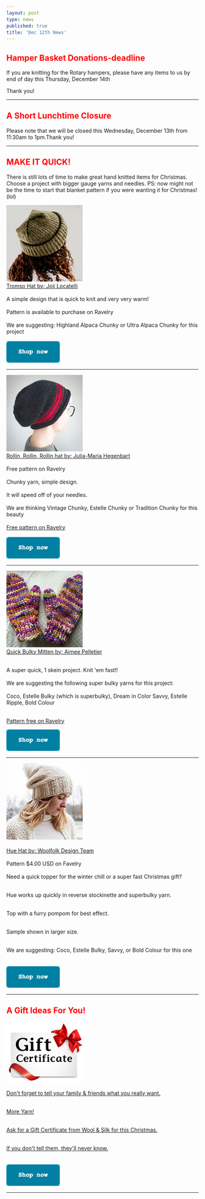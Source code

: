 ```yaml
---
layout: post
type: news
published: true
title: 'Dec 12th News'
---
```


<h2><font color="red">Hamper Basket Donations-deadline</font></h2>
<p>If you are knitting for the Rotary hampers, please have any items to us by end of day this Thursday, December 14th</p>
<p>Thank you!</p>
<hr />
<h2><font color="red">A Short Lunchtime Closure</font></h2>
<p>Please note that we will be closed this Wednesday, December 13th from 11:30am to 1pm.Thank you!</p>
<hr />
<h2><font color="red">MAKE IT QUICK!</font></h2>
<p>There is still lots of time to make great hand knitted items for Christmas. Choose a project with bigger gauge yarns and needles. PS: now might not be the time to start that blanket pattern if you were wanting it for Christmas! (lol)</p>

<p><a href="https://www.ravelry.com/patterns/library/troms-hat"><img src="/img/tromsohat.jpg"><br />
Tromso Hat by: Joji Locatelli</a><br />
<br />
A simple design that is quick to knit and very very warm!<br /><br />
Pattern is available to purchase on Ravelry<br /><br />
We are suggesting: Highland Alpaca Chunky or Ultra Alpaca Chunky for this project<br /><br />
<a href="https://www.woolandsilkcoshop.com/search?q=chunky"><img src="/img/btn_shop_now.jpg"></a> </p>
<hr />
<p><a href="https://www.ravelry.com/patterns/library/rollin-rollin-rollin"><img src="/img/rollinhat.jpg"><br />
Rollin, Rollin, Rollin hat by: Julia-Maria Hegenbart</a><br />
<br />
Free pattern on Ravelry <br /> <br />
Chunky yarn, simple design.<br /> <br />
It will speed off of your needles.<br /> <br />
We are thinking Vintage Chunky, Estelle Chunky or Tradition Chunky for this beauty<br /> <br />
<a href="https://www.ravelry.com/patterns/library/rollin-rollin-rollin">Free pattern on Ravelry</a><br /><br />
<a href="https://www.woolandsilkcoshop.com/search?q=chunky"><img src="/img/btn_shop_now.jpg"></a></p>
<hr />
<p><a href="https://www.ravelry.com/patterns/library/quick-bulky-mitten"><img src="/img/bulkymitten.jpg"><br />
Quick Bulky Mitten by: Aimee Pelletier</a><br /><br />

A super quick, 1 skein project. Knit 'em fast!!<br /><br />
We are suggesting the following super bulky yarns for this project:<br /><br />
Coco, Estelle Bulky (which is superbulky), Dream in Color Savvy, Estelle Ripple, Bold Colour<br /><br />

<a href="https://www.ravelry.com/patterns/library/quick-bulky-mitten">Pattern free on Ravelry</a>

<a href="https://www.woolandsilkcoshop.com/search?q=superbulky"><img src="/img/btn_shop_now.jpg"></a> </p>
<hr />
<p><a href="https://www.ravelry.com/patterns/library/hue-6"><img src="/img/huehat.jpg"><br /><br />
Hue Hat by: Woolfolk Design Team</a><br /><br />
Pattern $4.00 USD on Favelry<br /><br />
Need a quick topper for the winter chill or a super fast Christmas gift?<br /><br />

Hue works up quickly in reverse stockinette and superbulky yarn.<br /><br />

Top with a furry pompom for best effect.<br /><br />

Sample shown in larger size.<br /><br />

We are suggesting: Coco, Estelle Bulky, Savvy, or Bold Colour for this one<br /><br />
<br />
<a href="https://www.woolandsilkcoshop.com/search?q=superbulky"><img src="/img/btn_shop_now.jpg"></a> </p>

<hr />
<h2><font color="red">A Gift Ideas For You!</font></h2>
<p><a href="https://www.woolandsilkcoshop.com/"><img src="/img/giftcert.jpg"><br /><br />
Don't forget to tell your family & friends what you really want.<br /><br />

More Yarn!<br /><br />

Ask for a Gift Certificate from Wool & Silk for this Christmas.<br /><br />

If you don't tell them, they'll never know.<br /><br />
<br />
<a href="https://www.woolandsilkcoshop.com/"><img src="/img/btn_shop_now.jpg"></a> </p>
<hr />
